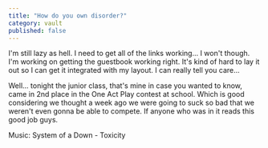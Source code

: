 ```yaml
---
title: "How do you own disorder?"
category: vault
published: false
---
```


I'm still lazy as hell. I need to get all of the links working... I won't
though. I'm working on getting the guestbook working right. It's kind of hard
to lay it out so I can get it integrated with my layout. I can really tell you
care...

Well... tonight the junior class, that's mine in case you wanted to know, came
in 2nd place in the One Act Play contest at school. Which is good considering
we thought a week ago we were going to suck so bad that we weren't even gonna
be able to compete. If anyone who was in it reads this good job guys.

Music: System of a Down - Toxicity
